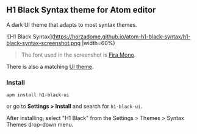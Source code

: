## H1 Black Syntax theme for Atom editor

A dark UI theme that adapts to most syntax themes.

![H1 Black Syntax](https://horzadome.github.io/atom-h1-black-syntax/h1-black-syntax-screenshot.png |width=60%)

> The font used in the screenshot is [Fira Mono](https://github.com/mozilla/Fira).

There is also a matching [UI theme](https://atom.io/themes/h1-black-ui).

### Install

```
apm install h1-black-ui
```

or go to __Settings > Install__ and search for `h1-black-ui`.

After installing, select "H1 Black" from the Settings > Themes > Syntax Themes drop-down menu.
